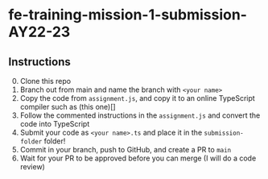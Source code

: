 # fe-training-mission-1-submission-AY22-23

## Instructions

0. Clone this repo
1. Branch out from main and name the branch with `<your name>`
2. Copy the code from `assignment.js`, and copy it to an online TypeScript compiler such as (this one)[]
3. Follow the commented instructions in the `assignment.js` and convert the code into TypeScript
4. Submit your code as `<your name>.ts` and place it in the `submission-folder` folder!
5. Commit in your branch, push to GitHub, and create a PR to `main`
6. Wait for your PR to be approved before you can merge (I will do a code review)
